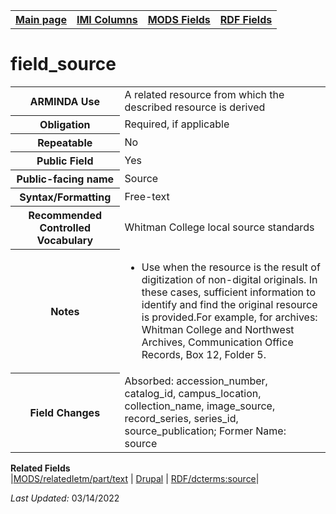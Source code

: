 <!DOCTYPE html>
<html>

<body>
<table style="width:100%">
  <tr>
    <th><a href="index.md">Main page</a></th>
	<th><a href="IMI.md">IMI Columns</a></th>
    <th><a href="MODS.md">MODS Fields</a></th>
    <th><a href="RDF.md">RDF Fields</a></th>
  </tr>
</table>



<h1>field_source</h1>
<table>
<tr>
	<th>ARMINDA Use</th>
	<td>A related resource from which the described resource is derived</td>
</tr>
<tr>
	<th>Obligation</th>
	<td>Required, if applicable</td>
</tr>
<tr>
	<th>Repeatable</th>
	<td>No</td>
</tr>
<tr>
	<th>Public Field</th>
	<td>Yes</td>
</tr>
<tr>
	<th>Public-facing name</th>
	<td>Source</td>
</tr>
<tr>
	<th>Syntax/Formatting</th>
	<td>Free-text</td>
</tr>
<tr>
	<th>Recommended Controlled Vocabulary</th>
	<td>Whitman College local source standards</td>
</tr>
<tr>
	<th>Notes</th>
	<td>
		<ul>
			<li>Use when the resource is the result of digitization of non-digital originals. In these cases, sufficient information to identify and find the original resource is provided.For example, for archives: Whitman College and Northwest Archives, Communication Office Records, Box 12, Folder 5.</li>
		</ul>
	</td>
</tr>
<tr>
	<th>Field Changes</th>
	<td>Absorbed: accession_number, catalog_id, campus_location, collection_name, image_source, record_series, series_id, source_publication; Former Name: source
</td>
</tr>
</table>
<dl>
	<dt><b>Related Fields</b></dt>
		|<a href="mods.relatedItem.part.text.md">MODS/relatedIetm/part/text</a> 
		| <a href="DrupalFields.md#Source">Drupal</a>
		| <a href="rdf.dcterms.source.md">RDF/dcterms:source</a>|
</dl>
<p><i>Last Updated: </i>03/14/2022</p>
</body>
</html>
